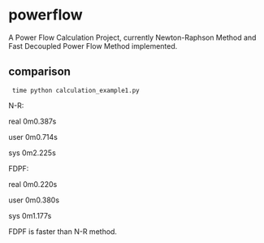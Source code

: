 # powerflow

A Power Flow Calculation Project,
 currently Newton-Raphson Method and Fast Decoupled Power Flow Method implemented.

## comparison
```shell script
 time python calculation_example1.py 
```
N-R:

real    0m0.387s

user    0m0.714s

sys     0m2.225s

FDPF:

real    0m0.220s

user    0m0.380s

sys     0m1.177s

FDPF is faster than N-R method.